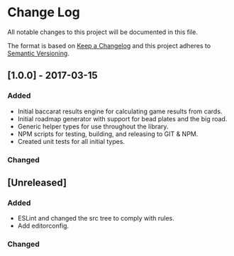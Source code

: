 # Change Log
All notable changes to this project will be documented in this file.

The format is based on [Keep a Changelog](http://keepachangelog.com/)
and this project adheres to [Semantic Versioning](http://semver.org/).

## [1.0.0] - 2017-03-15
### Added
- Initial baccarat results engine for calculating game results from cards.
- Initial roadmap generator with support for bead plates and the big road.
- Generic helper types for use throughout the library.
- NPM scripts for testing, building, and releasing to GIT & NPM.
- Created unit tests for all initial types.

### Changed

## [Unreleased]
### Added
- ESLint and changed the src tree to comply with rules.
- Add editorconfig.
### Changed